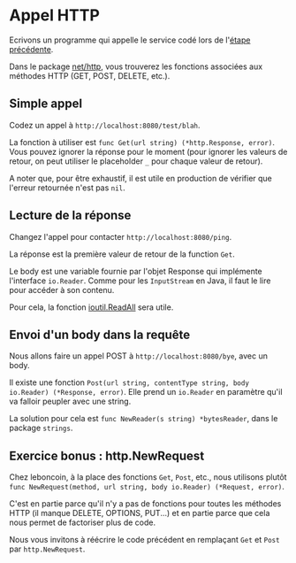 # Appel HTTP

Ecrivons un programme qui appelle le service codé lors de l'[étape précédente](../2_serveur_http).

Dans le package [net/http](https://golang.org/pkg/net/http/), vous trouverez les fonctions associées aux méthodes HTTP (GET, POST, DELETE, etc.).

## Simple appel

Codez un appel à `http://localhost:8080/test/blah`.

La fonction à utiliser est `func Get(url string) (*http.Response, error)`. Vous pouvez ignorer la réponse pour le moment (pour ignorer les valeurs de retour, on peut utiliser le placeholder `_` pour chaque valeur de retour).

A noter que, pour être exhaustif, il est utile en production de vérifier que l'erreur retournée n'est pas `nil`.

## Lecture de la réponse

Changez l'appel pour contacter `http://localhost:8080/ping`.

La réponse est la première valeur de retour de la function `Get`.

Le body est une variable fournie par l'objet Response qui implémente l'interface `io.Reader`. Comme pour les `InputStream` en Java, il faut le lire pour accéder à son contenu.

Pour cela, la fonction [ioutil.ReadAll](https://golang.org/pkg/io/ioutil/#ReadAll) sera utile.

## Envoi d'un body dans la requête

Nous allons faire un appel POST à `http://localhost:8080/bye`, avec un body.

Il existe une fonction `Post(url string, contentType string, body io.Reader) (*Response, error)`. Elle prend un `io.Reader` en paramètre qu'il va falloir peupler avec une string.

La solution pour cela est `func NewReader(s string) *bytesReader`, dans le package `strings`.

## Exercice bonus : http.NewRequest

Chez leboncoin, à la place des fonctions `Get`, `Post`, etc., nous utilisons plutôt `func NewRequest(method, url string, body io.Reader) (*Request, error)`.

C'est en partie parce qu'il n'y a pas de fonctions pour toutes les méthodes HTTP (il manque DELETE, OPTIONS, PUT...) et en partie parce que cela nous permet de factoriser plus de code.

Nous vous invitons à réécrire le code précédent en remplaçant `Get` et `Post` par `http.NewRequest`.
